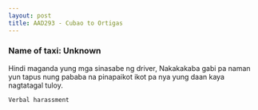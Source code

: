 ```yaml
---
layout: post
title: AAD293 - Cubao to Ortigas
---
```


### Name of taxi: Unknown

Hindi maganda yung mga sinasabe ng driver, Nakakakaba gabi pa naman yun tapus nung pababa na pinapaikot ikot pa nya yung daan kaya nagtatagal tuloy.

```Verbal harassment```
